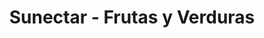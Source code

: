 ---
title: "Sunectar - Frutas y Verduras"
url: /madrid/sunectar-frutas-y-verduras/
shop: frutería
---
